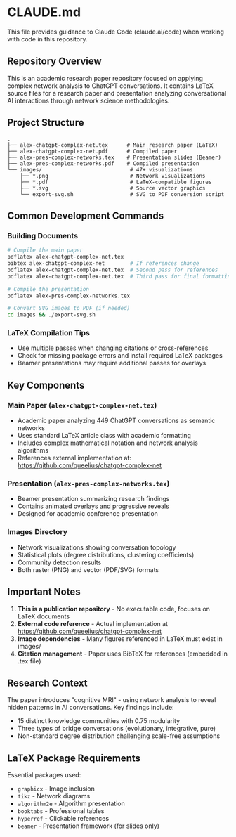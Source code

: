# CLAUDE.md

This file provides guidance to Claude Code (claude.ai/code) when working with code in this repository.

## Repository Overview

This is an academic research paper repository focused on applying complex network analysis to ChatGPT conversations. It contains LaTeX source files for a research paper and presentation analyzing conversational AI interactions through network science methodologies.

## Project Structure

```
.
├── alex-chatgpt-complex-net.tex      # Main research paper (LaTeX)
├── alex-chatgpt-complex-net.pdf      # Compiled paper
├── alex-pres-complex-networks.tex    # Presentation slides (Beamer)
├── alex-pres-complex-networks.pdf    # Compiled presentation
└── images/                            # 47+ visualizations
    ├── *.png                          # Network visualizations
    ├── *.pdf                          # LaTeX-compatible figures
    ├── *.svg                          # Source vector graphics
    └── export-svg.sh                  # SVG to PDF conversion script
```

## Common Development Commands

### Building Documents

```bash
# Compile the main paper
pdflatex alex-chatgpt-complex-net.tex
bibtex alex-chatgpt-complex-net        # If references change
pdflatex alex-chatgpt-complex-net.tex  # Second pass for references
pdflatex alex-chatgpt-complex-net.tex  # Third pass for final formatting

# Compile the presentation
pdflatex alex-pres-complex-networks.tex

# Convert SVG images to PDF (if needed)
cd images && ./export-svg.sh
```

### LaTeX Compilation Tips

- Use multiple passes when changing citations or cross-references
- Check for missing package errors and install required LaTeX packages
- Beamer presentations may require additional passes for overlays

## Key Components

### Main Paper (`alex-chatgpt-complex-net.tex`)
- Academic paper analyzing 449 ChatGPT conversations as semantic networks
- Uses standard LaTeX article class with academic formatting
- Includes complex mathematical notation and network analysis algorithms
- References external implementation at: https://github.com/queelius/chatgpt-complex-net

### Presentation (`alex-pres-complex-networks.tex`)
- Beamer presentation summarizing research findings
- Contains animated overlays and progressive reveals
- Designed for academic conference presentation

### Images Directory
- Network visualizations showing conversation topology
- Statistical plots (degree distributions, clustering coefficients)
- Community detection results
- Both raster (PNG) and vector (PDF/SVG) formats

## Important Notes

1. **This is a publication repository** - No executable code, focuses on LaTeX documents
2. **External code reference** - Actual implementation at https://github.com/queelius/chatgpt-complex-net
3. **Image dependencies** - Many figures referenced in LaTeX must exist in images/
4. **Citation management** - Paper uses BibTeX for references (embedded in .tex file)

## Research Context

The paper introduces "cognitive MRI" - using network analysis to reveal hidden patterns in AI conversations. Key findings include:
- 15 distinct knowledge communities with 0.75 modularity
- Three types of bridge conversations (evolutionary, integrative, pure)
- Non-standard degree distribution challenging scale-free assumptions

## LaTeX Package Requirements

Essential packages used:
- `graphicx` - Image inclusion
- `tikz` - Network diagrams
- `algorithm2e` - Algorithm presentation
- `booktabs` - Professional tables
- `hyperref` - Clickable references
- `beamer` - Presentation framework (for slides only)